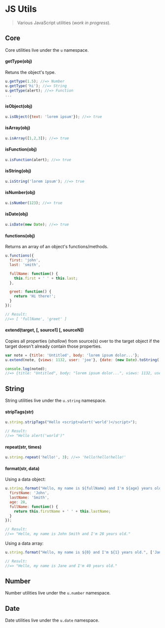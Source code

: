 JS Utils
=========

<blockquote>Various JavaScript utilities (<i>work in progress</i>).</blockquote>

## Core

Core utilities live under the `u` namespace.

#### getType(obj)
Retuns the object's type.
```javascript
u.getType(1.5); //=> Number
u.getType('hi'); //=> String
u.getType(alert); //=> Function
...
```

#### isObject(obj)
```javascript
u.isObject({text: 'lorem ipsum'}); //=> true
```

#### isArray(obj)
```javascript
u.isArray([1,2,3]); //=> true
```

#### isFunction(obj)
```javascript
u.isFunction(alert); //=> true
```

#### isString(obj)
```javascript
u.isString('lorem ipsum'); //=> true
```

#### isNumber(obj)
```javascript
u.isNumber(123); //=> true
```

#### isDate(obj)
```javascript
u.isDate(new Date); //=> true
```

#### functions(obj)
Returns an array of an object's functions/methods.
```javascript
u.functions({
  first: 'john',
  last: 'smith',

  fullName: function() {
    this.first + ' ' + this.last;
  },

  greet: function() {
    return 'Hi there!';
  }
});

// Result:
//=> [ 'fullName', 'greet' ]
```

#### extend(target, [, source1] [, sourceN])
Copies all properties (_shallow_) from source(s) over to the target object if the target doesn't already contain those properties.
```javascript
var note = {title: 'Untitled', body: 'lorem ipsum dolor...'};
u.extend(note, {views: 1132, user: 'joe'}, {date: (new Date).toString(), completed: false});

console.log(noted);
//=> {title: "Untitled", body: "lorem ipsum dolor...", views: 1132, user: "joe", date: "Mon Feb 09 2015 16:50:46 GMT-0500 (EST)"…}
```




## String
String utilities live under the `u.string` namespace.

#### stripTags(str)
```javascript
u.string.stripTags("Hello <script>alert('world')</script>");

// Result:
//=> "Hello alert('world')"
```

#### repeat(str, times)
```javascript
u.string.repeat('hello!', 3); //=> 'hello!hello!hello!'
```

#### format(str, data)
Using a data object:
```javascript
u.string.format("Hello, my name is ${fullName} and I'm ${age} years old.", {
  firstName: 'John',
  lastName: 'Smith',
  age: 28,
  fullName: function() {
    return this.firstName + ' ' + this.lastName;
  }
});

// Result:
//=> "Hello, my name is John Smith and I'm 28 years old."
```

Using a data array:
```javascript
u.string.format("Hello, my name is ${0} and I'm ${1} years old.", ['Jane', 40]);

// Result:
//=> "Hello, my name is Jane and I'm 40 years old."
```




## Number
Number utilities live under the `u.number` namespace.




## Date
Date utilities live under the `u.date` namespace.


